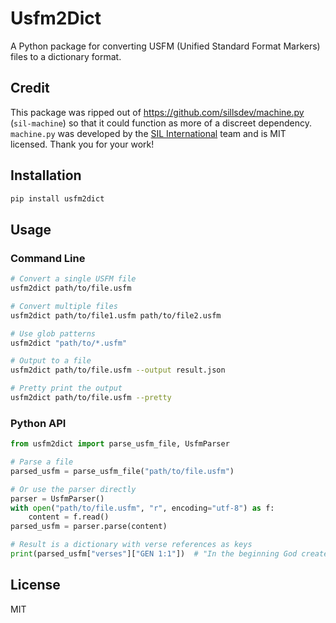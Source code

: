 # Usfm2Dict

A Python package for converting USFM (Unified Standard Format Markers) files to a dictionary format.

## Credit

This package was ripped out of https://github.com/sillsdev/machine.py (`sil-machine`) so that it could function as more of a discreet dependency. `machine.py` was developed by the [SIL International](https://www.sil.org/) team and is MIT licensed. Thank you for your work!

## Installation

```bash
pip install usfm2dict
```

## Usage

### Command Line

```bash
# Convert a single USFM file
usfm2dict path/to/file.usfm

# Convert multiple files
usfm2dict path/to/file1.usfm path/to/file2.usfm

# Use glob patterns
usfm2dict "path/to/*.usfm"

# Output to a file
usfm2dict path/to/file.usfm --output result.json

# Pretty print the output
usfm2dict path/to/file.usfm --pretty
```

### Python API

```python
from usfm2dict import parse_usfm_file, UsfmParser

# Parse a file
parsed_usfm = parse_usfm_file("path/to/file.usfm")

# Or use the parser directly
parser = UsfmParser()
with open("path/to/file.usfm", "r", encoding="utf-8") as f:
    content = f.read()
parsed_usfm = parser.parse(content)

# Result is a dictionary with verse references as keys
print(parsed_usfm["verses"]["GEN 1:1"])  # "In the beginning God created the heavens and the earth."
```

## License

MIT
